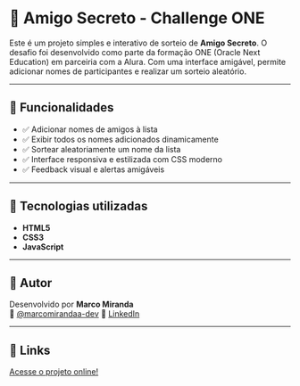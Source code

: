 # 🎁 Amigo Secreto - Challenge ONE

Este é um projeto simples e interativo de sorteio de **Amigo Secreto**. O desafio foi desenvolvido como parte da formação ONE (Oracle Next Education) em parceiria com a Alura. Com uma interface amigável, permite adicionar nomes de participantes e realizar um sorteio aleatório.

---

## 📌 Funcionalidades

- ✅ Adicionar nomes de amigos à lista
- ✅ Exibir todos os nomes adicionados dinamicamente
- ✅ Sortear aleatoriamente um nome da lista
- ✅ Interface responsiva e estilizada com CSS moderno
- ✅ Feedback visual e alertas amigáveis

---

## 🧠 Tecnologias utilizadas

- **HTML5**
- **CSS3**  
- **JavaScript**

---


## 🤝 Autor

Desenvolvido por **Marco Miranda**  
🔗 [@marcomirandaa-dev](https://github.com/marcomirandaa-dev) 
🔗 [LinkedIn](https://www.linkedin.com/in/marcomirandaa/)

---

## 🔗 Links
[Acesse o projeto online!](https://amigo-secreto-pearl-alpha.vercel.app/)
